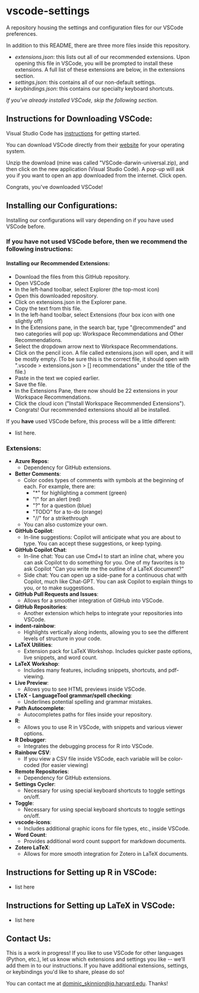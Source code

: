 # vscode-settings
A repository housing the settings and configuration files for our VSCode preferences.

In addition to this README, there are three more files inside this repository. 
* *extensions.json*: this lists out all of our recommended extensions. Upon opening this file in VSCode, you will be prompted to install these extensions. A full list of these extensions are below, in the extensions section.
* *settings.json*: this contains all of our non-default settings.
* *keybindings.json*: this contains our specialty keyboard shortcuts.

*If you've already installed VSCode, skip the following section.*

## Instructions for Downloading VSCode:
Visual Studio Code has [instructions](https://code.visualstudio.com/learn/get-started/basics) for getting started.

You can download VSCode directly from their [website](https://code.visualstudio.com/download) for your operating system.

Unzip the download (mine was called "VSCode-darwin-universal.zip), and then click on the new application (Visual Studio Code). A pop-up will ask you if you want to open an app downloaded from the internet. Click open.

Congrats, you've downloaded VSCode!


## Installing our Configurations:

Installing our configurations will vary depending on if you have used VSCode before.

### If you **have not** used VSCode before, then we recommend the following instructions:

#### Installing our Recommended Extensions:
* Download the files from this GitHub repository.
* Open VSCode
* In the left-hand toolbar, select Explorer (the top-most icon)
* Open this downloaded repository.
* Click on extensions.json in the Explorer pane.
* Copy the text from this file.
* In the left-hand toolbar, select Extensions (four box icon with one slightly off)
* In the Extensions pane, in the search bar, type "@recommended" and two categories will pop up: Workspace Recommendations and Other Recommendations.
* Select the dropdown arrow next to Workspace Recommendations.
* Click on the pencil icon. A file called extensions.json will open, and it will be mostly empty. (To be sure this is the correct file, it should open with ".vscode > extensions.json > [] recommendations" under the title of the file.)
* Paste in the text we copied earlier.
* Save the file.
* In the Extensions Pane, there now should be 22 extensions in your Workspace Recommendations.
* Click the cloud icon ("Install Workspace Recommended Extensions").
* Congrats! Our recommended extensions should all be installed.

If you **have** used VSCode before, this process will be a little different:
* list here.

### Extensions:
* **Azure Repos**:
  * Dependency for GitHub extensions.
* **Better Comments**:
  * Color codes types of comments with symbols at the beginning of each. For example, there are:
    * "*" for highlighting a comment (green)
    * "!" for an alert (red)
    * "?" for a question (blue)
    * "TODO" for a to-do (orange)
    * "//" for a strikethrough
  * You can also customize your own.
* **GitHub Copilot**:
  * In-line suggestions: Copilot will anticipate what you are about to type. You can accept these suggestions, or keep typing.
* **GitHub Copilot Chat**:
  * In-line chat: You can use Cmd+I to start an inline chat, where you can ask Copilot to do something for you. One of my favorites is to ask Copilot "Can you write me the outline of a LaTeX document?"
  * Side chat: You can open up a side-pane for a continuous chat with Copilot, much like Chat-GPT. You can ask Copilot to explain things to you, or to make suggestions.
* **GitHub Pull Requests and Issues**:
  * Allows for a smoother integration of GitHub into VSCode.
* **GitHub Repositories**:
  * Another extension which helps to integrate your repositories into VSCode.
* **indent-rainbow**:
  * Highlights vertically along indents, allowing you to see the different levels of structure in your code.
* **LaTeX Utilities**:
  * Extension pack for LaTeX Workshop. Includes quicker paste options, live snippets, and word count.
* **LaTeX Workshop**:
  * Includes many features, including snippets, shortcuts, and pdf-viewing.
* **Live Preview**:
  * Allows you to see HTML previews inside VSCode.
* **LTeX - LanguageTool grammar/spell checking**:
  * Underlines potential spelling and grammar mistakes.
* **Path Autocomplete**:
  * Autocompletes paths for files inside your repository.
* **R**:
  * Allows you to use R in VSCode, with snippets and various viewer options.
* **R Debugger**:
  * Integrates the debugging process for R into VSCode.
* **Rainbow CSV**:
  * If you view a CSV file inside VSCode, each variable will be color-coded (for easier viewing)
* **Remote Repositories**:
  * Dependency for GitHub extensions.
* **Settings Cycler**:
  * Necessary for using special keyboard shortcuts to toggle settings on/off.
* **Toggle**:
  * Necessary for using special keyboard shortcuts to toggle settings on/off.
* **vscode-icons**:
  * Includes additional graphic icons for file types, etc., inside VSCode.
* **Word Count**:
  * Provides additional word count support for markdown documents.
* **Zotero LaTeX**:
  * Allows for more smooth integration for Zotero in LaTeX documents.

## Instructions for Setting up R in VSCode:
* list here

## Instructions for Setting up LaTeX in VSCode:
* list here

## Contact Us:
This is a work in progress! If you like to use VSCode for other languages (Python, etc.), let us know which extensions and settings you like -- we'll add them in to our instructions. If you have additional extensions, settings, or keybindings you'd like to share, please do so!

You can contact me at dominic_skinnion@iq.harvard.edu. Thanks!
